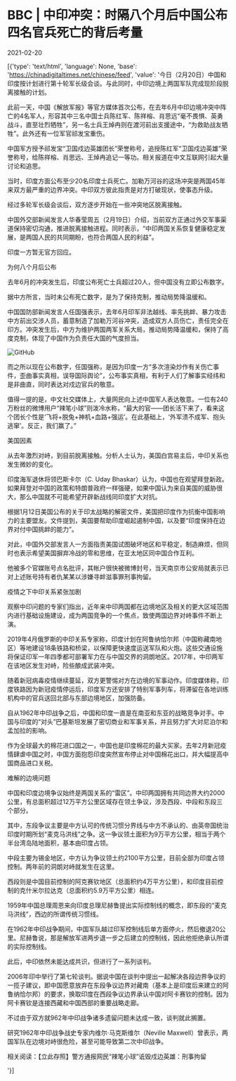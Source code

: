 # BBC | 中印冲突：时隔八个月后中国公布四名官兵死亡的背后考量

2021-02-20

[{'type': 'text/html', 'language': None, 'base': 'https://chinadigitaltimes.net/chinese/feed', 'value': '今日（2月20日）中国和印度按计划进行第十轮军长级会谈。与此同时，中印边境上两国军队完成现阶段脱离接触的计划。

此前一天，中国《解放军报》等官方媒体首次公布，在去年6月中印边境冲突中阵亡的4名军人，形容其中三名中国士兵陈红军、陈祥榕、肖思远“毫不畏惧、英勇战斗，直至壮烈牺牲”，另一名士兵王焯冉则在渡河前出支援途中，“为救助战友牺牲”。此外还有一位军官祁发宝重伤。

中国军方授予祁发宝“卫国戍边英雄团长”荣誉称号，追授陈红军“卫国戍边英雄”荣誉称号，给陈祥榕、肖思远、王焯冉追记一等功。相关报道在中文互联网引起大量讨论和追思。

当时，印度方面公布至少20名印度士兵死亡。加勒万河谷的这场冲突是两国45年来双方最严重的边界冲突。中印双方彼此指责是对方打破现状，使事态升级。

经过多轮军长级会谈后，双方逐步开始在一些冲突地区脱离接触。

中国外交部新闻发言人华春莹周五（2月19日）介绍，当前双方正通过外交军事渠道保持密切沟通，推进脱离接触进程。同时表示，“中印两国关系恢复健康稳定发展，是两国人民的共同期盼，也符合两国人民的利益”。

印度一方暂无官方回应。

为何八个月后公布

去年6月的冲突发生后，印度公布死亡士兵超过20人，但中国没有立即公布数字。

据中方所言，当时未公布死亡数字，是为了保持克制，推动局势降温缓和。

中国国防部新闻发言人任国强表示，去年6月印军非法越线、率先挑衅、暴力攻击中方前出交涉人员，蓄意制造了加勒万河谷冲突，造成双方人员伤亡，责任完全在印方。冲突发生后，中方为维护两国两军关系大局，推动局势降温缓和，保持了高度克制，体现了中国作为负责任大国的气度担当。

![GitHub](https://ichef.bbci.co.uk/news/640/cpsprodpb/8C95/production/_117098953_india_china_kashmir_military_clash_chinese_640-nc.png)

而之所以现在公布数字，任国强称，是因为印度一方“多次渲染炒作有关伤亡事件，歪曲事实真相，误导国际舆论”，公布事实真相，有利于人们了解事实经纬和是非曲直，同时表达对戍边官兵的敬意。

值得一提的是，中文社交媒体上，大量网民向上述中国军人表达敬意。一位有240万粉丝的微博用户“辣笔小球”则泼冷水称，“最大的官——团长活下来了，看来这个团长个性是‘飞将+脱兔+神机+血路+强运’。在此基础上，‘外军溃不成军、抱头逃窜’。反正，我们赢了。”

美国因素

从去年激烈对峙，到目前脱离接触。分析人士认为，美国白宫易主后，中印关系也发生微妙的变化。

印度海军退休将领巴斯卡尔（C. Uday Bhaskar）认为，中国也在观望拜登新政。如果拜登对中国的政策和特朗普政府一样强硬，如果中国认为来自美国的威胁很大，那么中国就不可能希望开辟新战线同印度扩大对抗。

根据1月12日美国公布的关于印太战略的解密文件，美国把印度作为抗衡中国影响力的主要盟友。文件提到，美国要帮助印度崛起遏制中国，以及要“印度保持在边界对付中国挑衅的能力”。

对此，中国外交部发言人一方面指责美国试图破坏地区和平稳定，制造麻烦，但同时也表示希望美国摒弃冷战的零和思维，在亚太地区同中国合作互利。

他被多个官媒账号点名批评，其帐户很快被微博封号，当天南京市公安局就表示已对上述账号持有者仇某某以涉嫌寻衅滋事罪刑事拘留。

疫情之下中印关系紧张加剧

观察中印问题的专家们指出，近年来中印两国都在边境地区及相关的更大区域范围内进行基础设施建设，成为两国竞争的一个焦点，致使两国边界对峙事件不断上演。

2019年4月俄罗斯的中印关系专家称，印度计划在阿鲁纳恰尔邦（中国称藏南地区）等地建设18条铁路和桥梁，以保障更快速度运送军队和火炮。这些交通设施将保证印军一年四季都可部署军力在与中国交界的洞朗地区。2017年，中印两军在该地区发生对峙，险些酿成武装冲突。

随着新冠病毒疫情继续蔓延，双方更警惕对方在边境的军事动作。印度媒体称，印度铁路因为新冠疫情停运后，印度军方还安排了特别军事列车，将滞留在各地训练机构中的官兵送回北部与东部边境地区，加强防备。

自从1962年中印战争之后，中国和印度一直是在南亚和东亚的战略竞争对手。中国与印度的“对头”巴基斯坦发展了密切商业和军事关系，并且努力扩大对尼泊尔和孟加拉的影响。

作为全球最大的棉花进口国之一，中国也是印度棉花的最大买家。去年2月新冠疫情肆虐中国之时，中国方面抱怨印度突然宣布停止对中国棉花出口，并大幅提高中国商品进口关税。

难解的边境问题

中国和印度边境争议始终是两国关系的“雷区”。中印两国拥有共同边界大约2000公里，有总面积超过12万平方公里区域存在领土争议，涉及西段、中段和东段三个部分。

其中，东段争议主要是中方认可的传统习惯分界线与中方不承认的、由英帝国统治印度时期所划“麦克马洪线”之争。这一争议领土面积为9万平方公里，相当于两个半台湾岛陆地面积，基本由印度占领。

中段主要为锡金地区，中方认为争议领土约2100平方公里，目前全部为印度占领控制。两年前的洞朗对峙就发生在这里。

西段则是中国目前控制的阿克赛钦地区（总面积约4万平方公里），和印度目前控制的克什米尔拉达克（总面积约5.9万平方公里）相连。

1959年中国总理周恩来向印度总理尼赫鲁提出实际控制线的概念，即东段的“麦克马洪线”，西边的所谓传统习惯线。

在1962年中印战争期间，中国军队越过印军控制线后单方面停火，然后撤退20公里。尼赫鲁说，那是解放军进两步退一步之后建立的控制线，因此他拒绝承认所谓的实际控制线。

此后，中印依然未能达成共识，但进行了一系列谈判。

2006年印中举行了第七轮谈判。据说中国在谈判中提出一起解决各段边界争议的一揽子建议，即中国愿意放弃在东段争议边界对藏南（基本上是印度后来建立的阿鲁纳恰尔邦）的要求，换取印度在西段争议边界承认中国对阿卡赛钦的控制。因为阿卡赛钦是连接西藏和中国西部的重要战略走廊。

不过由于双方就962年中印战争诸多遗留问题未达成一致，谈判就此搁置。

研究1962年中印战争战史专家内维尔·马克斯维尔（Neville Maxwell）曾表示，两国军队在边境对峙很危险，甚至可能导致第二次中印战争。



相关阅读：【立此存照】警方通报网民“辣笔小球”诋毁戍边英雄：刑事拘留

'}]